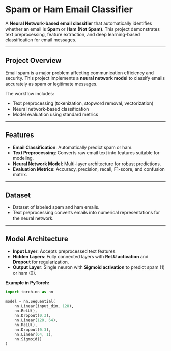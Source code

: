 # Spam or Ham Email Classifier

A **Neural Network-based email classifier** that automatically identifies whether an email is **Spam** or **Ham (Not Spam)**. This project demonstrates text preprocessing, feature extraction, and deep learning-based classification for email messages.

---

## Project Overview

Email spam is a major problem affecting communication efficiency and security. This project implements a **neural network model** to classify emails accurately as spam or legitimate messages.

The workflow includes:

- Text preprocessing (tokenization, stopword removal, vectorization)  
- Neural network-based classification  
- Model evaluation using standard metrics  

---

## Features

- **Email Classification**: Automatically predict spam or ham.  
- **Text Preprocessing**: Converts raw email text into features suitable for modeling.  
- **Neural Network Model**: Multi-layer architecture for robust predictions.  
- **Evaluation Metrics**: Accuracy, precision, recall, F1-score, and confusion matrix.  

---

## Dataset

- Dataset of labeled spam and ham emails.  
- Text preprocessing converts emails into numerical representations for the neural network.  

---

## Model Architecture

- **Input Layer**: Accepts preprocessed text features.  
- **Hidden Layers**: Fully connected layers with **ReLU activation** and **Dropout** for regularization.  
- **Output Layer**: Single neuron with **Sigmoid activation** to predict spam (1) or ham (0).

**Example in PyTorch:**

```python
import torch.nn as nn

model = nn.Sequential(
    nn.Linear(input_dim, 128),
    nn.ReLU(),
    nn.Dropout(0.3),
    nn.Linear(128, 64),
    nn.ReLU(),
    nn.Dropout(0.3),
    nn.Linear(64, 1),
    nn.Sigmoid()
)
